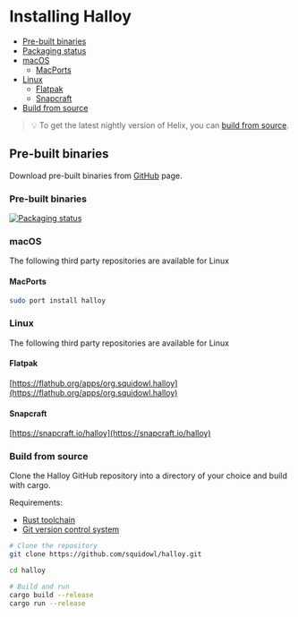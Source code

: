 # Installing Halloy

- [Pre-built binaries](#pre-built-binaries)
- [Packaging status](#packaging-status)
- [macOS](#macos)
    - [MacPorts](#macports)
- [Linux](#linux)
    - [Flatpak](#flatpak)
    - [Snapcraft](#snapcraft)
- [Build from source](#build-from-source)

> 💡 To get the latest nightly version of Helix, you can [build from source](#build-from-source).

## Pre-built binaries

Download pre-built binaries from [GitHub](https://github.com/squidowl/halloy/releases) page.

### Pre-built binaries

<a href="https://repology.org/project/halloy/versions">
    <img src="https://repology.org/badge/vertical-allrepos/halloy.svg" alt="Packaging status">
</a>

### macOS

The following third party repositories are available for Linux

#### MacPorts

```sh
sudo port install halloy
```

### Linux

The following third party repositories are available for Linux

#### Flatpak

[https://flathub.org/apps/org.squidowl.halloy](https://flathub.org/apps/org.squidowl.halloy)

#### Snapcraft

[https://snapcraft.io/halloy](https://snapcraft.io/halloy)

### Build from source

Clone the Halloy GitHub repository into a directory of your choice and build with cargo.

Requirements:

* [Rust toolchain](https://www.rust-lang.org/tools/install)
* [Git version control system](https://git-scm.com/)

```sh
# Clone the repository
git clone https://github.com/squidowl/halloy.git

cd halloy

# Build and run
cargo build --release
cargo run --release
```